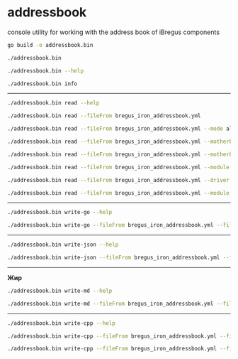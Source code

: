 # addressbook
console utility for working with the address book of iBregus components

```bash
go build -o addressbook.bin
```

```bash
./addressbook.bin
```

```bash
./addressbook.bin --help
```

```bash
./addressbook.bin info
```

---

```bash
./addressbook.bin read --help
```

```bash
./addressbook.bin read --fileFrom bregus_iron_addressbook.yml
```

```bash
./addressbook.bin read --fileFrom bregus_iron_addressbook.yml --mode all
```

```bash
./addressbook.bin read --fileFrom bregus_iron_addressbook.yml --motherboard "motherboard fab.02"
```

```bash
./addressbook.bin read --fileFrom bregus_iron_addressbook.yml --motherboard "motherboard fab.02" --mode all
```

```bash
./addressbook.bin read --fileFrom bregus_iron_addressbook.yml --module "TurbModul fab.03.A"
```

```bash
./addressbook.bin read --fileFrom bregus_iron_addressbook.yml --driver "White modul fab.01"
```

```bash
./addressbook.bin read --fileFrom bregus_iron_addressbook.yml --module "current loop input 1.0" --mode all
```

---

```bash
./addressbook.bin write-go --help
```

```bash
./addressbook.bin write-go --fileFrom bregus_iron_addressbook.yml --fileTo "./temp"
```

---

```bash
./addressbook.bin write-json --help
```

```bash
./addressbook.bin write-json --fileFrom bregus_iron_addressbook.yml --fileTo "./temp"
```

---

**Жир**

```bash
./addressbook.bin write-md --help
```

```bash
./addressbook.bin write-md --fileFrom bregus_iron_addressbook.yml --fileTo "./temp"
```

---

```bash
./addressbook.bin write-cpp --help
```

```bash
./addressbook.bin write-cpp --fileFrom bregus_iron_addressbook.yml --fileTo "./temp"
```

```bash
./addressbook.bin write-cpp --fileFrom bregus_iron_addressbook.yml --fileTo "./temp/filemane.cpp"
```
